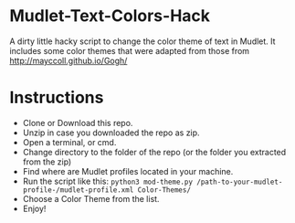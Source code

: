 # Mudlet-Text-Colors-Hack
A dirty little hacky script to change the color theme of text in Mudlet. 
It includes some color themes that were adapted from those from http://mayccoll.github.io/Gogh/
# Instructions
- Clone or Download this repo.
- Unzip in case you downloaded the repo as zip.
- Open a terminal, or cmd.
- Change directory to the folder of the repo (or the folder you extracted from the zip)
- Find where are Mudlet profiles located in your machine.
- Run the script like this:
```python3 mod-theme.py /path-to-your-mudlet-profile-/mudlet-profile.xml Color-Themes/```
- Choose a Color Theme from the list.
- Enjoy!

